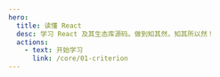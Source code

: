 ```yaml
---
hero:
  title: 读懂 React
  desc: 学习 React 及其生态库源码。做到知其然，知其所以然！
  actions:
    - text: 开始学习
      link: /core/01-criterion
---  
```


